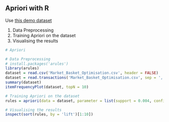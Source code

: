 ## Apriori with R
Use [this demo dataset](https://github.com/vgorbic1/data-science/blob/master/Machine%20Learning/Sample%20Data/Market_Basket_Optimisation.csv)

1. Data Preprocessing
2. Training Apriori on the dataset
3. Visualising the results

```r
# Apriori

# Data Preprocessing
# install.packages('arules')
library(arules)
dataset = read.csv('Market_Basket_Optimisation.csv', header = FALSE)
dataset = read.transactions('Market_Basket_Optimisation.csv', sep = ',', rm.duplicates = TRUE)
summary(dataset)
itemFrequencyPlot(dataset, topN = 10)

# Training Apriori on the dataset
rules = apriori(data = dataset, parameter = list(support = 0.004, confidence = 0.2))

# Visualising the results
inspect(sort(rules, by = 'lift')[1:10])
```
